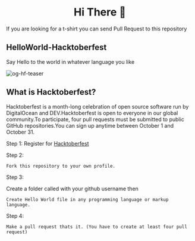 <h1 align="center"> Hi There 👋 </h1>

If you are looking for a t-shirt you can send Pull Request to this repository

## HelloWorld-Hacktoberfest
Say Hello to the world in whatever language you like

![og-hf-teaser](https://user-images.githubusercontent.com/9213496/90538622-0bf16400-e194-11ea-8f4d-774fef43af3f.png)


## What is Hacktoberfest?
Hacktoberfest is a month-long celebration of open source software run by DigitalOcean and DEV.Hacktoberfest is open to everyone in our global community.To participate, four pull requests must be submitted to public GitHub repositories.You can sign up anytime between October 1 and October 31.

Step 1:
Register for [Hacktoberfest](https://hacktoberfest.digitalocean.com/)

Step 2:

`Fork this repository to your own profile.`

Step 3:

Create a folder called with your github username then

`Create Hello World file in any programming language or markup language.`

Step 4:

`Make a pull request thats it. (You have to create at least four pull request)`


